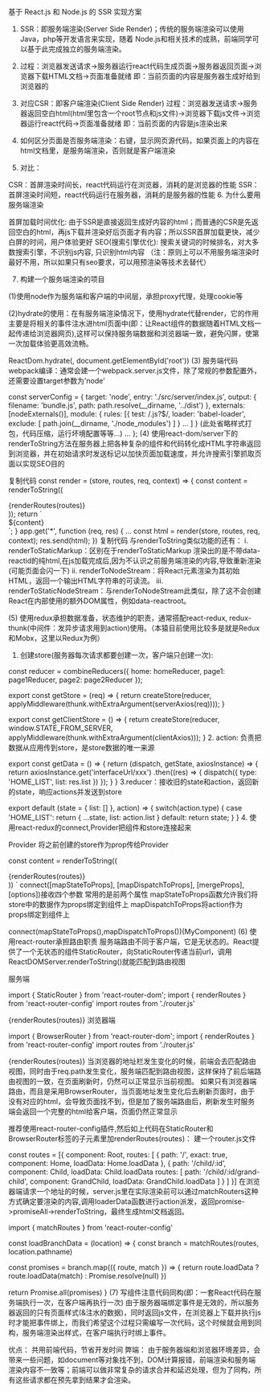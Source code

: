 基于 React.js 和 Node.js 的 SSR 实现方案
1. SSR：即服务端渲染(Server Side Render)；传统的服务端渲染可以使用Java，php等开发语言来实现，随着 Node.js和相关技术的成熟，前端同学可以基于此完成独立的服务端渲染。



2. 过程：浏览器发送请求->服务器运行react代码生成页面->服务器返回页面->浏览器下载HTML文档->页面准备就绪
即：当前页面的内容是服务器生成好给到浏览器的

3. 对应CSR：即客户端渲染(Client Side Render)
过程：浏览器发送请求->服务器返回空白html(html里包含一个root节点和js文件)->浏览器下载js文件->浏览器运行react代码->页面准备就绪
即：当前页面的内容是js渲染出来



4. 如何区分页面是否服务端渲染：右键，显示网页源代码，如果页面上的内容在html文档里，是服务端渲染，否则就是客户端渲染

5. 对比：

 CSR：首屏渲染时间长，react代码运行在浏览器，消耗的是浏览器的性能
 SSR：首屏渲染时间短，react代码运行在服务器，消耗的是服务器的性能
6. 为什么要用服务端渲染

首屏加载时间优化: 由于SSR是直接返回生成好内容的html；而普通的CSR是先返回空白的html，再js下载并渲染好后页面才有内容；所以SSR首屏加载更快，减少白屏的时间，用户体验更好
SEO(搜索引擎优化): 搜索关键词的时候排名，对大多数搜索引擎，不识别js内容, 只识别html内容
（注：原则上可以不用服务端渲染时最好不用，所以如果只有seo要求，可以用预渲染等技术去替代）

7. 构建一个服务端渲染的项目

(1)使用node作为服务端和客户端的中间层，承担proxy代理，处理cookie等

(2)hydrate的使用：在有服务端渲染情况下，使用hydrate代替render，它的作用主要是将相关的事件注水进html页面中(即：让React组件的数据随着HTML文档一起传递给浏览器网页),这样可以保持服务端数据和浏览器端一致，避免闪屏，使第一次加载体验更高效流畅。

 

ReactDom.hydrate(<App />, document.getElementById('root'))
(3) 服务端代码webpack编译：通常会建一个webpack.server.js文件，除了常规的参数配置外，还需要设置target参数为'node'


const serverConfig = {
target: 'node',
entry: './src/server/index.js',
output: {
filename: 'bundle.js',
path: path.resolve(__dirname, '../dist')
},
externals: [nodeExternals()],
module: {
rules: [{
test: /\.js?$/,
loader: 'babel-loader',
exclude: [
path.join(__dirname, './node_modules')
]
}
...
]
}
(此处省略样式打包，代码压缩，运行坏境配置等等...)
...
};
(4) 使用react-dom/server下的renderToString方法在服务器上把各种复杂的组件和代码转化成HTML字符串返回到浏览器，并在初始请求时发送标记以加快页面加载速度，并允许搜索引擎抓取页面以实现SEO目的

复制代码
const render = (store, routes, req, context) => {
const content = renderToString((
<Provider store={store}>
<StaticRouter location={req.path} context={context}>
<div>
{renderRoutes(routes)}
</div>
</StaticRouter>
</Provider>
));
return `
<html>
<head>
<title>ssr</title>
</head>
<body>
<div id='root'>${content}</div>
<script src='/index.js'></script>
</body>
</html>
`;
}
app.get('*', function (req, res) {
...
const html = render(store, routes, req, context);
res.send(html);
})
复制代码
与renderToString类似功能的还有：
i. renderToStaticMarkup：区别在于renderToStaticMarkup 渲染出的是不带data-reactid的纯html,在js加载完成后,因为不认识之前服务端渲染的内容,导致重新渲染(可能页面会闪一下)
ii. renderToNodeStream：将React元素渲染为其初始HTML，返回一个输出HTML字符串的可读流。
iii. renderToStaticNodeStream：与renderToNodeStream此类似，除了这不会创建React在内部使用的额外DOM属性，例如data-reactroot。

(5) 使用redux承担数据准备，状态维护的职责，通常搭配react-redux, redux-thunk(中间件：发异步请求用到action)使用。（本猿目前使用比较多是就是Redux和Mobx，这里以Redux为例）
1. 创建store(服务器每次请求都要创建一次，客户端只创建一次):

const reducer = combineReducers({
home: homeReducer,
page1: page1Reducer,
page2: page2Reducer
});
 
export const getStore = (req) => {
return createStore(reducer, applyMiddleware(thunk.withExtraArgument(serverAxios(req))));
}
 
export const getClientStore = () => {
return createStore(reducer, window.STATE_FROM_SERVER, applyMiddleware(thunk.withExtraArgument(clientAxios)));
}
2. action: 负责把数据从应用传到store，是store数据的唯一来源

export const getData = () => {
return (dispatch, getState, axiosInstance) => {
return axiosInstance.get('interfaceUrl/xxx')
.then((res) => {
dispatch({
type: 'HOME_LIST',
list: res.list
})
});
}
}
3.reducer：接收旧的state和action，返回新的state，响应actions并发送到store


export default (state = { list: [] }, action) => {
switch(action.type) {
case 'HOME_LIST':
return {
...state,
list: action.list
}
default:
return state;
}
}
4. 使用react-redux的connect,Provider把组件和store连接起来

Provider 将之前创建的store作为prop传给Provider

const content = renderToString((
<Provider store={store}>
<StaticRouter location={req.path} context={context}>
<div>
{renderRoutes(routes)}
</div>
</StaticRouter>
</Provider>
))
`
connect([mapStateToProps], [mapDispatchToProps], [mergeProps], [options])接收四个参数
常用的是前两个属性
mapStateToProps函数允许我们将store中的数据作为props绑定到组件上
mapDispatchToProps将action作为props绑定到组件上


connect(mapStateToProps(),mapDispatchToProps())(MyComponent)
(6) 使用react-router承担路由职责
服务端路由不同于客户端，它是无状态的。React提供了一个无状态的组件StaticRouter，向StaticRouter传递当前url，调用ReactDOMServer.renderToString()就能匹配到路由视图

服务端


import { StaticRouter } from 'react-router-dom';
import { renderRoutes } from 'react-router-config'
import routes from './router.js'
 
<StaticRouter location={req.path} context={{context}}>
{renderRoutes(routes)}
</StaticRouter>
浏览器端


import { BrowserRouter } from 'react-router-dom';
import { renderRoutes } from 'react-router-config'
import routes from './router.js'
 
<BrowserRouter>
{renderRoutes(routes)}
</BrowserRouter>
当浏览器的地址栏发生变化的时候，前端会去匹配路由视图，同时由于req.path发生变化，服务端匹配到路由视图，这样保持了前后端路由视图的一致，在页面刷新时，仍然可以正常显示当前视图。
如果只有浏览器端路由，而且是采用BrowserRouter，当页面地址发生变化后去刷新页面时，由于没有对应的html，会导致页面找不到，但是加了服务端路由后，刷新发生时服务端会返回一个完整的html给客户端，页面仍然正常显示

推荐使用react-router-config插件,然后如上代码在StaticRouter和BrowserRouter标签的子元素里加renderRoutes(routes)：
建一个router.js文件


const routes = [{ component: Root,
routes: [
{ path: '/',
exact: true,
component: Home,
loadData: Home.loadData
},
{ path: '/child/:id',
component: Child,
loadData: Child.loadData
routes: [
path: '/child/:id/grand-child',
component: GrandChild,
loadData: GrandChild.loadData
]
}
]
}]
在浏览器端请求一个地址的时候，server.js里在实际渲染前可以通过matchRouters这种方式确定要渲染的内容,调用loaderData函数进行action派发，返回promise->promiseAll->renderToString，最终生成html文档返回。

import { matchRoutes } from 'react-router-config'
 
const loadBranchData = (location) => {
const branch = matchRoutes(routes, location.pathname)
 
const promises = branch.map(({ route, match }) => {
return route.loadData
? route.loadData(match)
: Promise.resolve(null)
})
 
return Promise.all(promises)
}
(7) 写组件注意代码同构(即：一套React代码在服务端执行一次，在客户端再执行一次)
由于服务器端绑定事件是无效的，所以服务器返回的只有页面样式(&注水的数据)，同时返回js文件，在浏览器上下载并执行js时才能把事件绑上，而我们希望这个过程只需编写一次代码，这个时候就会用到同构，服务端渲染出样式，在客户端执行时绑上事件。

优点： 共用前端代码，节省开发时间
弊端： 由于服务器端和浏览器环境差异，会带来一些问题，如document等对象找不到，DOM计算报错，前端渲染和服务端渲染内容不一致等；前端可以做非常复杂的请求合并和延迟处理，但为了同构，所有这些请求都在预先拿到结果才会渲染。